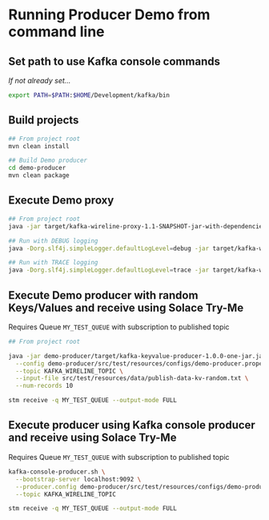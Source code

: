 # Running Producer Demo from command line

## Set path to use Kafka console commands
*If not already set...*
```bash
export PATH=$PATH:$HOME/Development/kafka/bin
```

## Build projects

```bash
## From project root
mvn clean install

## Build Demo producer
cd demo-producer
mvn clean package
```

## Execute Demo proxy

```bash
## From project root
java -jar target/kafka-wireline-proxy-1.1-SNAPSHOT-jar-with-dependencies.jar src/test/resources/configs/demo-proxy.properties

## Run with DEBUG logging
java -Dorg.slf4j.simpleLogger.defaultLogLevel=debug -jar target/kafka-wireline-proxy-1.1-SNAPSHOT-jar-with-dependencies.jar src/test/resources/configs/demo-proxy.properties

## Run with TRACE logging
java -Dorg.slf4j.simpleLogger.defaultLogLevel=trace -jar target/kafka-wireline-proxy-1.2-SNAPSHOT-jar-with-dependencies.jar src/test/resources/configs/demo-proxy.properties

```

## Execute Demo producer with random Keys/Values and receive using Solace Try-Me

Requires Queue `MY_TEST_QUEUE` with subscription to published topic

```bash
## From project root

java -jar demo-producer/target/kafka-keyvalue-producer-1.0.0-one-jar.jar \
  --config demo-producer/src/test/resources/configs/demo-producer.properties \
  --topic KAFKA_WIRELINE_TOPIC \
  --input-file src/test/resources/data/publish-data-kv-random.txt \
  --num-records 10

stm receive -q MY_TEST_QUEUE --output-mode FULL
```


## Execute producer using Kafka console producer and receive using Solace Try-Me

Requires Queue `MY_TEST_QUEUE` with subscription to published topic

```bash
kafka-console-producer.sh \
  --bootstrap-server localhost:9092 \
  --producer.config demo-producer/src/test/resources/configs/demo-producer.properties \
  --topic KAFKA_WIRELINE_TOPIC

stm receive -q MY_TEST_QUEUE --output-mode FULL
```
